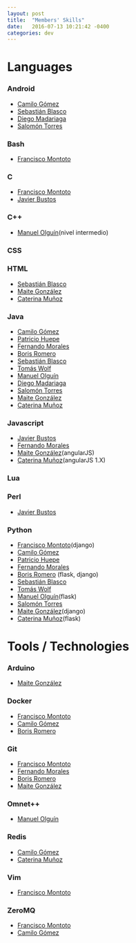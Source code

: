 ```yaml
---
layout: post
title:  "Members' Skills"
date:   2016-07-13 10:21:42 -0400
categories: dev
---
```

# Languages

### Android

  - [Camilo Gómez][camilog]
  - [Sebastián Blasco][sebablasko]
  - [Diego Madariaga][dmadariaga]
  - [Salomón Torres][storress]

### Bash

  - [Francisco Montoto][fmontoto]

### C

  - [Francisco Montoto][fmontoto]
  - [Javier Bustos][madestro]

### C++
  
  - [Manuel Olguín][molguin92](nivel intermedio)

### CSS

### HTML
  - [Sebastián Blasco][sebablasko]
  - [Maite González][maitegm]
  - [Caterina Muñoz][raticate]

### Java

  - [Camilo Gómez][camilog]
  - [Patricio Huepe][phfollert]
  - [Fernando Morales][nanocatdemen]
  - [Boris Romero][boris]
  - [Sebastián Blasco][sebablasko]
  - [Tomás Wolf][twolfvb]
  - [Manuel Olguín][molguin92]
  - [Diego Madariaga][dmadariaga]
  - [Salomón Torres][storress]
  - [Maite González][maitegm]
  - [Caterina Muñoz][raticate]

### Javascript

  - [Javier Bustos][madestro]
  - [Fernando Morales][nanocatdemen]
  - [Maite González][maitegm](angularJS)
  - [Caterina Muñoz][raticate](angularJS 1.X)

### Lua

### Perl

  - [Javier Bustos][madestro]

### Python

  - [Francisco Montoto][fmontoto](django)
  - [Camilo Gómez][camilog]
  - [Patricio Huepe][phfollert]
  - [Fernando Morales][nanocatdemen]
  - [Boris Romero][boris] (flask, django)
  - [Sebastián Blasco][sebablasko]
  - [Tomás Wolf][twolfvb]
  - [Manuel Olguín][molguin92](flask)
  - [Salomón Torres][storress]
  - [Maite González][maitegm](django)
  - [Caterina Muñoz][raticate](flask)

# Tools / Technologies


### Arduino

  - [Maite González][maitegm]

### Docker

  - [Francisco Montoto][fmontoto]
  - [Camilo Gómez][camilog]
  - [Boris Romero][boris]

### Git

  - [Francisco Montoto][fmontoto]
  - [Fernando Morales][nanocatdemen]
  - [Boris Romero][boris]
  - [Maite González][maitegm]

### Omnet++

  - [Manuel Olguín][molguin92]

### Redis

  - [Camilo Gómez][camilog]
  - [Caterina Muñoz][raticate]

### Vim

  - [Francisco Montoto][fmontoto]

### ZeroMQ

  - [Francisco Montoto][fmontoto]
  - [Camilo Gómez][camilog]

[fmontoto]: https://www.github.com/fmontoto
[camilog]: https://www.github.com/camilog
[madestro]: https://www.github.com/madestro
[phfollert]: https://www.github.com/phfollert
[nanocatdemen]: https://www.github.com/nanocatdemen
[boris]: https://www.github.com/zeeerooo
[sebablasko]: https://www.github.com/sebablasko
[twolfvb]: https://github.com/twolfvb
[molguin92]: https://github.com/molguin92
[dmadariaga]: https://github.com/dmadariaga
[storress]: https://github.com/storress
[maitegm]: https://github.com/maitegm
[raticate]: https://github.com/raticate



